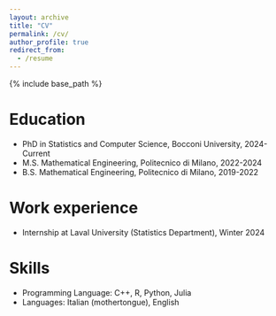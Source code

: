 ```yaml
---
layout: archive
title: "CV"
permalink: /cv/
author_profile: true
redirect_from:
  - /resume
---
```


{% include base_path %}

Education
======
* PhD in Statistics and Computer Science, Bocconi University, 2024-Current
* M.S. Mathematical Engineering, Politecnico di Milano, 2022-2024
* B.S. Mathematical Engineering, Politecnico di Milano, 2019-2022

Work experience
======
* Internship at Laval University (Statistics Department), Winter 2024

Skills
======
* Programming Language: C++, R, Python, Julia
* Languages: Italian (mothertongue), English
